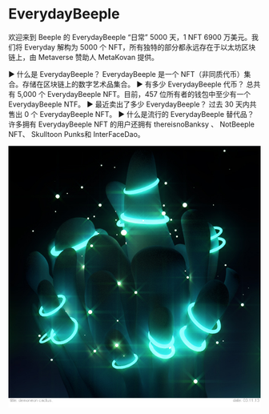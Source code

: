 # EverydayBeeple

欢迎来到 Beeple 的 EverydayBeeple “日常” 5000 天，1 NFT 6900 万美元。我们将 Everyday 解构为 5000 个 NFT，所有独特的部分都永远存在于以太坊区块链上，由 Metaverse 赞助人 MetaKovan 提供。

▶ 什么是 EverydayBeeple？
EverydayBeeple 是一个 NFT（非同质代币）集合。存储在区块链上的数字艺术品集合。
▶ 有多少 EverydayBeeple 代币？
总共有 5,000 个 EverydayBeeple NFT。目前，457 位所有者的钱包中至少有一个 EverydayBeeple NTF。
▶ 最近卖出了多少 EverydayBeeple？
过去 30 天内共售出 0 个 EverydayBeeple NFT。
▶ 什么是流行的 EverydayBeeple 替代品？
许多拥有 EverydayBeeple NFT 的用户还拥有 thereisnoBanksy 、 NotBeeple NFT、 Skulltoon Punks和 InterFaceDao。

![nft](unnamed.jpg)
